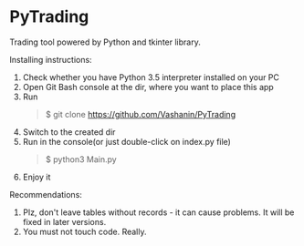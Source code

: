 # PyTrading
Trading tool powered by Python and tkinter library.

Installing instructions:

1) Check whether you have Python 3.5 interpreter installed on your PC
2) Open Git Bash console at the dir, where you want to place this app
3) Run
    > $ git clone https://github.com/Vashanin/PyTrading
4) Switch to the created dir
5) Run in the console(or just double-click on index.py file)
    > $ python3 Main.py
6) Enjoy it

Recommendations:
1) Plz, don't leave tables without records - it can cause problems. It will be fixed in later versions.
2) You must not touch code. Really.
